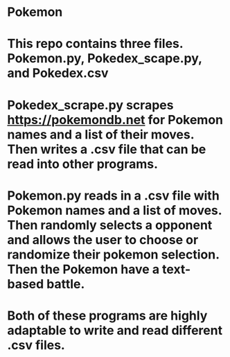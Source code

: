 # Pokemon
#
# This repo contains three files. Pokemon.py, Pokedex_scape.py, and Pokedex.csv
# Pokedex_scrape.py scrapes https://pokemondb.net for Pokemon names and a list of their moves. Then writes a .csv file that can be read into other programs.
# Pokemon.py reads in a .csv file with Pokemon names and a list of moves. Then randomly selects a opponent and allows the user to choose or randomize their pokemon selection. Then the Pokemon have a text-based battle.
# Both of these programs are highly adaptable to write and read different .csv files.
